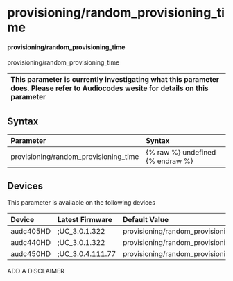 ﻿---
description: provisioning/random_provisioning_time
search: false
---

# provisioning/random_provisioning_time

#### provisioning/random_provisioning_time

provisioning/random_provisioning_time


| This parameter is currently investigating what this parameter does. Please refer to Audiocodes wesite for details on this parameter | 
| :--- |

## Syntax
| Parameter | Syntax |
| :--- | :--- |
|provisioning/random_provisioning_time | {% raw %} undefined {% endraw %}|

## Devices
This parameter is available on the following devices

| Device | Latest Firmware | Default Value |
|:---|:---|:---|
| audc405HD | ;UC_3.0.1.322 | provisioning/random_provisioning_time=120 
| audc440HD | ;UC_3.0.1.322 | provisioning/random_provisioning_time=120 
| audc450HD | ;UC_3.0.4.111.77 | provisioning/random_provisioning_time=120 

ADD A DISCLAIMER
